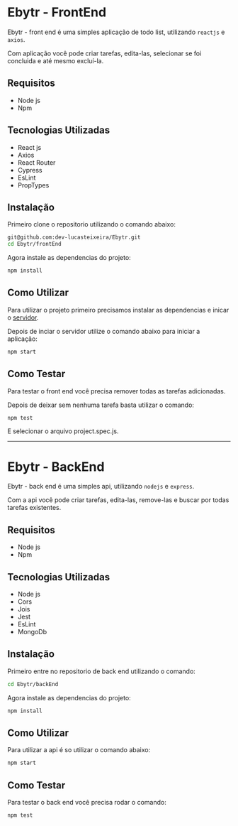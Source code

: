 # Ebytr - FrontEnd

Ebytr - front end é uma simples aplicação de todo list, utilizando `reactjs` e `axios`.

Com aplicação você pode criar tarefas, edita-las, selecionar se foi concluida e até
mesmo excluí-la. 


## Requisitos

- Node js
- Npm

## Tecnologias Utilizadas

- React js
- Axios
- React Router
- Cypress
- EsLint
- PropTypes


## Instalação

Primeiro clone o repositorio utilizando o comando abaixo:

```bash
git@github.com:dev-lucasteixeira/Ebytr.git
cd Ebytr/frontEnd
```

Agora instale as dependencias do projeto:

```bash
npm install
```

## Como Utilizar

Para utilizar o projeto primeiro precisamos instalar as dependencias e inicar o [servidor](#BackEnd).

Depois de inciar o servidor utilize o comando abaixo para iniciar a aplicação:

```bash
npm start
```

## Como Testar

Para testar o front end você precisa remover todas as tarefas adicionadas.

Depois de deixar sem nenhuma tarefa basta utilizar o comando:

```bash
npm test
```

E selecionar o arquivo project.spec.js.

---

# Ebytr - BackEnd

Ebytr - back end é uma simples api, utilizando `nodejs` e `express`.

Com a api você pode criar tarefas, edita-las, remove-las e buscar 
por todas tarefas existentes.


## Requisitos

- Node js
- Npm

## Tecnologias Utilizadas

- Node js
- Cors
- Jois
- Jest
- EsLint
- MongoDb


## Instalação

Primeiro entre no repositorio de back end utilizando o comando:

```bash
cd Ebytr/backEnd
```

Agora instale as dependencias do projeto:

```bash
npm install
```

## Como Utilizar

Para utilizar a api é so utilizar o comando abaixo:

```bash
npm start
```

## Como Testar

Para testar o back end você precisa rodar o comando:

```bash
npm test
```
